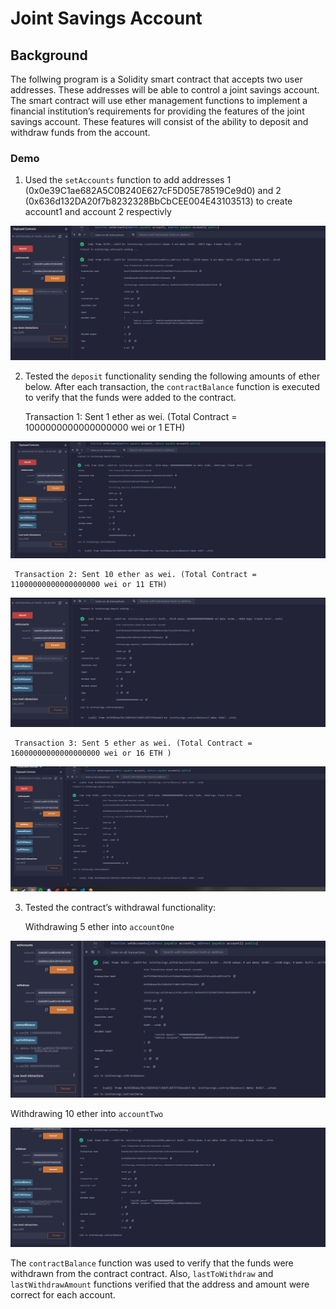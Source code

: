 # Joint Savings Account


## Background


The follwing program is a Solidity smart contract that accepts two user addresses. These addresses will be able to control a joint savings account. The smart contract will use ether management functions to implement a financial institution’s requirements for providing the features of the joint savings account. These features will consist of the ability to deposit and withdraw funds from the account.



### Demo



1. Used the `setAccounts` function to add addresses 1 (0x0e39C1ae682A5C0B240E627cF5D05E78519Ce9d0) and 2 (0x636d132DA20f7b8232328BbCbCEE004E43103513) to create account1 and account 2 respectivly

![alt=“”](Images/added_account_1_2.png)


2. Tested the `deposit` functionality sending the following amounts of ether below. After each transaction, the `contractBalance` function is executed to verify that the funds were added to the contract.

     Transaction 1: Sent 1 ether as wei. (Total Contract = 1000000000000000000 wei or 1 ETH)

![alt=“”](Images/added_1_eth.png)

     Transaction 2: Sent 10 ether as wei. (Total Contract = 11000000000000000000 wei or 11 ETH)

![alt=“”](Images/added_10_eth.png)

     Transaction 3: Sent 5 ether as wei. (Total Contract = 16000000000000000000 wei or 16 ETH )

![alt=“”](Images/added_5_eth.png)

3. Tested  the contract’s withdrawal functionality:

   Withdrawing 5 ether into `accountOne` 

![alt=“”](Images/sent_5_eth_account1.png)       
        
   Withdrawing 10 ether into `accountTwo`
        
![alt=“”](Images/sent_10_eth_account2.png)      
        

The `contractBalance` function was used to verify that the funds were withdrawn from the contract contract. Also, `lastToWithdraw` and `lastWithdrawAmount` functions verified that the address and amount were correct for each account.



